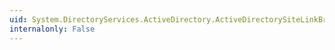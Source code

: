 ```yaml
---
uid: System.DirectoryServices.ActiveDirectory.ActiveDirectorySiteLinkBridge.SiteLinks
internalonly: False
---
```

